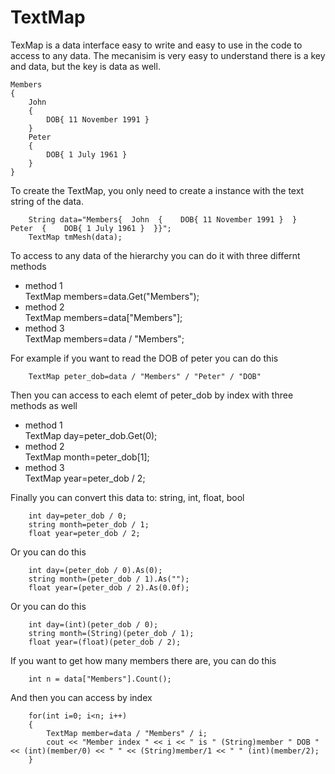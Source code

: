 # TextMap
TexMap is a data interface easy to write and easy to use in the code to access to any data.
The mecanisim is very easy to understand there is a key and data, but the key is data as well.
```
Members
{
    John
    {
        DOB{ 11 November 1991 }
    }
    Peter
    {
        DOB{ 1 July 1961 }
    }
}
```

To create the TextMap, you only need to create a instance with the text string of the data.
```
    String data="Members{  John  {    DOB{ 11 November 1991 }  }  Peter  {    DOB{ 1 July 1961 }  }}";
    TextMap tmMesh(data);
```	

To access to any data of the hierarchy you can do it with three differnt methods
* method 1  
	TextMap members=data.Get("Members");
* method 2  
	TextMap members=data["Members"];
* method 3  
	TextMap members=data / "Members";
 
For example if you want to read the DOB of peter you can do this  
```
    TextMap peter_dob=data / "Members" / "Peter" / "DOB"
```
  
Then you can access to each elemt of peter_dob by index with three methods as well
* method 1  
  TextMap day=peter_dob.Get(0);
* method 2  
  TextMap month=peter_dob[1];
* method 3  
  TextMap year=peter_dob / 2;  
  
Finally you can convert this data to: string, int, float, bool  
```
    int day=peter_dob / 0;  
    string month=peter_dob / 1;  
    float year=peter_dob / 2; 
```  
    
Or you can do this   
```
    int day=(peter_dob / 0).As(0);  
    string month=(peter_dob / 1).As("");  
    float year=(peter_dob / 2).As(0.0f);  
```
  
Or you can do this   
```
    int day=(int)(peter_dob / 0);  
    string month=(String)(peter_dob / 1);  
    float year=(float)(peter_dob / 2);  
```
  
If you want to get how many members there are, you can do this  
```
    int n = data["Members"].Count();  
```
  
And then you can access by index   
```
    for(int i=0; i<n; i++)  
    {  
        TextMap member=data / "Members" / i;  
        cout << "Member index " << i << " is " (String)member " DOB " << (int)(member/0) << " " << (String)member/1 << " " (int)(member/2);
    }  
```
  
